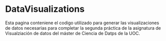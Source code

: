# DataVisualizations
Esta pagina conteniene el codigo utilizado para generar las visualizaciones de datos necesarias para completar la segunda práctica de la asignatura de Visualziación de datos del máster de Ciencia de Datps de la UOC.

